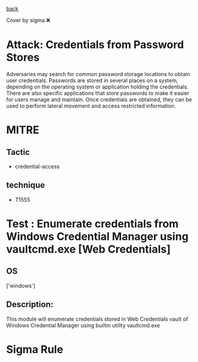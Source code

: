 [back](../index.md)

Cover by sigma :x: 

# Attack: Credentials from Password Stores

 Adversaries may search for common password storage locations to obtain user credentials. Passwords are stored in several places on a system, depending on the operating system or application holding the credentials. There are also specific applications that store passwords to make it easier for users manage and maintain. Once credentials are obtained, they can be used to perform lateral movement and access restricted information.

# MITRE
## Tactic
  - credential-access

## technique
  - T1555

# Test : Enumerate credentials from Windows Credential Manager using vaultcmd.exe [Web Credentials]

## OS

 ['windows']

## Description:

 This module will enumerate credentials stored in Web Credentials vault of Windows Credential Manager using builtin utility vaultcmd.exe

# Sigma Rule
